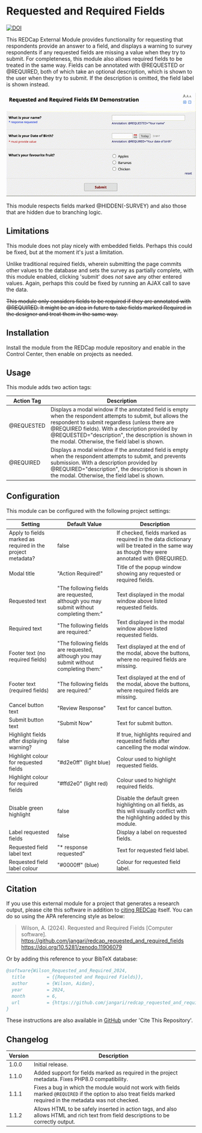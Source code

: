 # Requested and Required Fields

[![DOI](https://zenodo.org/badge/816116155.svg)](https://zenodo.org/doi/10.5281/zenodo.11906078)

This REDCap External Module provides functionality for requesting that respondents provide an answer to a field, and displays a warning to survey respondents if any requested fields are missing a value when they try to submit. For completeness, this module also allows required fields to be treated in the same way. Fields can be annotated with @REQUESTED or @REQUIRED, both of which take an optional description, which is shown to the user when they try to submit. If the description is omitted, the field label is shown instead.

![screencast](screencast.gif)

This module respects fields marked @HIDDEN(-SURVEY) and also those that are hidden due to branching logic.

## Limitations

This module does not play nicely with embedded fields. Perhaps this could be fixed, but at the moment it's just a limitation.

Unlike traditional required fields, wherein submitting the page commits other values to the database and sets the survey as partially complete, with this module enabled, clicking 'submit' does _not_ save any other entered values. Again, perhaps this could be fixed by running an AJAX call to save the data.

~~This module only considers fields to be required if they are annotated with @REQUIRED. It might be an idea in future to take fields marked Required in the designer and treat them in the same way.~~

## Installation

Install the module from the REDCap module repository and enable in the Control Center, then enable on projects as needed.

## Usage

This module adds two action tags:

| Action Tag | Description |
| --- | --- |
| @REQUESTED | Displays a modal window if the annotated field is empty when the respondent attempts to submit, but allows the respondent to submit regardless (unless there are @REQUIRED fields). With a description provided by @REQUESTED="description", the description is shown in the modal. Otherwise, the field label is shown. |
| @REQUIRED | Displays a modal window if the annotated field is empty when the respondent attempts to submit, and prevents submission. With a description provided by @REQUIRED="description", the description is shown in the modal. Otherwise, the field label is shown. |

## Configuration

This module can be configured with the following project settings:

| Setting | Default Value | Description |
| --- | --- | --- |
| Apply to fields marked as required in the project metadata? | false | If checked, fields marked as required in the data dictionary will be treated in the same way as though they were annotated with @REQUIRED. |
| Modal title | "Action Required!" | Title of the popup window showing any requested or required fields. |
| Requested text |  "The following fields are requested, although you may submit without completing them:" | Text displayed in the modal window above listed requested fields. |
| Required text |  "The following fields are required:" | Text displayed in the modal window above listed requested fields. |
| Footer text (no required fields) |  "The following fields are requested, although you may submit without completing them:" | Text displayed at the end of the modal, above the buttons, where no required fields are missing. |
| Footer text (required fields) |  "The following fields are required:" | Text displayed at the end of the modal, above the buttons, where required fields are missing. |
| Cancel button text | "Review Response" | Text for cancel button. |
| Submit button text | "Submit Now" | Text for submit button. |
| Highlight fields after displaying warning? | false | If true, highlights required and requested fields after cancelling the modal window. |
| Highlight colour for requested fields | "#d2e0ff" (light blue) | Colour used to highlight requested fields. |
| Highlight colour for required fields | "#ffd2e0" (light red) | Colour used to highlight required fields. |
| Disable green highlight | false | Disable the default green highlighting on all fields, as this will visually conflict with the highlighting added by this module. |
| Label requested fields | false | Display a label on requested fields. |
| Requested field label text | "* response requested" | Text for requested field label. |
| Requested field label colour | "#0000ff" (blue) | Colour for requested field label. |

## Citation

If you use this external module for a project that generates a research output, please cite this software in addition to [citing REDCap](https://projectredcap.org/resources/citations/) itself. You can do so using the APA referencing style as below:

> Wilson, A. (2024). Requested and Required Fields [Computer software]. https://github.com/jangari/redcap_requested_and_required_fields https://doi.org/10.5281/zenodo.11906079

Or by adding this reference to your BibTeX database:

```bibtex
@software{Wilson_Requested_and_Required_2024,
  title        = {{Requested and Required Fields}},
  author       = {Wilson, Aidan},
  year         = 2024,
  month        = 6,
  url          = {https://github.com/jangari/redcap_requested_and_required_fields}
}
```
These instructions are also available in [GitHub](https://github.com/jangari/redcap_requested_and_required_fields/) under 'Cite This Repository'.

## Changelog

| Version | Description |
| --- | --- |
| 1.0.0 | Initial release. | 
| 1.1.0 | Added support for fields marked as required in the project metadata. Fixes PHP8.0 compatibility. |
| 1.1.1 | Fixes a bug in which the module would not work with fields marked `@REQUIRED` if the option to also treat fields marked required in the metadata was not checked. |
| 1.1.2 | Allows HTML to be safely inserted in action tags, and also allows HTML and rich text from field descriptions to be correctly output. |
